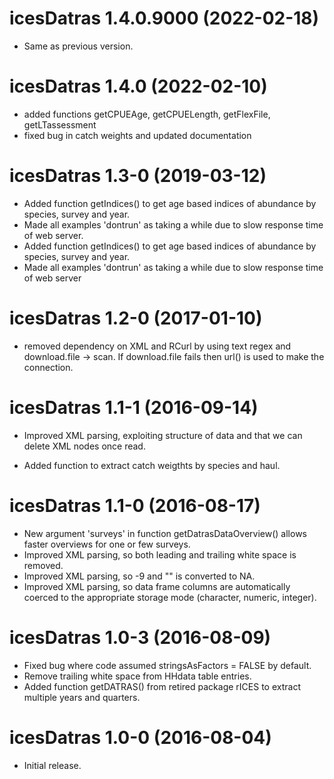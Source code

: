 <!-- NEWS.md is maintained by https://cynkra.github.io/fledge, do not edit -->

# icesDatras 1.4.0.9000 (2022-02-18)

- Same as previous version.


# icesDatras 1.4.0 (2022-02-10)

* added functions getCPUEAge, getCPUELength, getFlexFile, getLTassessment
* fixed bug in catch weights and updated documentation

# icesDatras 1.3-0 (2019-03-12)

* Added function getIndices() to get age based indices of abundance by species,
  survey and year.
* Made all examples 'dontrun' as taking a while due to slow response time of
  web server.
* Added function getIndices() to get age based indices of abundance by species,
  survey and year.
* Made all examples 'dontrun' as taking a while due to slow response time of
  web server

# icesDatras 1.2-0 (2017-01-10)

* removed dependency on XML and RCurl by using text regex and download.file -> scan.
  If download.file fails then url() is used to make the connection.


# icesDatras 1.1-1 (2016-09-14)

* Improved XML parsing, exploiting structure of data and that we can
  delete XML nodes once read.

* Added function to extract catch weigthts by species and haul.



# icesDatras 1.1-0 (2016-08-17)

* New argument 'surveys' in function getDatrasDataOverview() allows faster
  overviews for one or few surveys.
* Improved XML parsing, so both leading and trailing white space is removed.
* Improved XML parsing, so -9 and "" is converted to NA.
* Improved XML parsing, so data frame columns are automatically coerced to the
  appropriate storage mode (character, numeric, integer).




# icesDatras 1.0-3 (2016-08-09)

* Fixed bug where code assumed stringsAsFactors = FALSE by default.
* Remove trailing white space from HHdata table entries.
* Added function getDATRAS() from retired package rICES to extract multiple
  years and quarters.



# icesDatras 1.0-0 (2016-08-04)

* Initial release.
